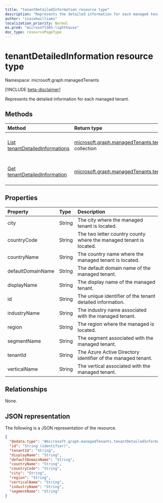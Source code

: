 ```yaml
---
title: "tenantDetailedInformation resource type"
description: "Represents the detailed information for each managed tenant."
author: "isaiahwilliams"
localization_priority: Normal
ms.prod: "microsoft365-lighthouse"
doc_type: resourcePageType
---
```


# tenantDetailedInformation resource type

Namespace: microsoft.graph.managedTenants

[!INCLUDE [beta-disclaimer](../../includes/beta-disclaimer.md)]

Represents the detailed information for each managed tenant.

## Methods

|Method|Return type|Description|
|:---|:---|:---|
|[List tenantDetailedInformations](../api/managedtenants-tenantdetailedinformation-list.md)|[microsoft.graph.managedTenants.tenantDetailedInformation](../resources/managedtenants-tenantdetailedinformation.md) collection|Get a list of the [tenantDetailedInformation](../resources/managedtenants-tenantdetailedinformation.md) objects and their properties.|
|[Get tenantDetailedInformation](../api/managedtenants-tenantdetailedinformation-get.md)|[microsoft.graph.managedTenants.tenantDetailedInformation](../resources/managedtenants-tenantdetailedinformation.md)|Read the properties and relationships of a [tenantDetailedInformation](../resources/managedtenants-tenantdetailedinformation.md) object.|

## Properties

|Property|Type|Description|
|:---|:---|:---|
|city|String|The city where the managed tenant is located.|
|countryCode|String|The two letter country county where the managed tenant is located.|
|countryName|String|The country name where the managed tenant is located.|
|defaultDomainName|String|The default domain name of the managed tenant.|
|displayName|String|The display name of the managed tenant.|
|id|String|The unique identifier of the tenant detailed information.|
|industryName|String|The industry name associated with the managed tenant.|
|region|String|The region where the managed is located.|
|segmentName|String|The segment associated with the managed tenant.|
|tenantId|String|The Azure Active Directory identifier of the managed tenant.|
|verticalName|String|The vertical associated with the managed tenant.|

## Relationships

None.

## JSON representation

The following is a JSON representation of the resource.
<!-- {
  "blockType": "resource",
  "keyProperty": "id",
  "@odata.type": "microsoft.graph.managedTenants.tenantDetailedInformation",
  "baseType": "microsoft.graph.entity",
  "openType": false
}
-->
``` json
{
  "@odata.type": "#microsoft.graph.managedTenants.tenantDetailedInformation",
  "id": "String (identifier)",
  "tenantId": "String",
  "displayName": "String",
  "defaultDomainName": "String",
  "countryName": "String",
  "countryCode": "String",
  "city": "String",
  "region": "String",
  "verticalName": "String",
  "industryName": "String",
  "segmentName": "String"
}
```
